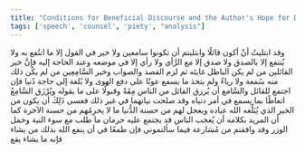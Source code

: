 ```yaml
---
title: "Conditions for Beneficial Discourse and the Author's Hope for Divine Reward"
tags: ['speech', 'counsel', 'piety', "analysis"]
---
```


 وقد ابتليتُ أنْ أكون قائلًا وابتليتم أن تكونوا سامعين ولا خير في القول إلا ما انتُفع به ولا يُنتفع إلا بالصدق ولا صدق إلا مع الرَّأي ولا رأي إلا في موضعه وعند الحاجة إليه فإنَّ خير القائلين من لم يكن الباطل غايتَه ثم لزم القصد والصواب وخير السَّامِعِين من لم يكُن ذلك منه سُمعة ولا رياءً ولم يتخذ ما يسمع عونًا على دفع الهوى ولا بُلغة إلى حاجة دُنيا فإن اجتمع للقائل والسَّامع أن يُرزق القائل من الناس مِقَةً وقبولًا على ما يقوله ويُرْزَق السَّامِعُ اتعاظًا بما يسمع في أمر دنياه وقد صلحت نياتهما في غير ذلك فعسى ذَلِكَ أن يكون من الخير الذي يُبَلِّغه الله عباده ويعجل لهم من حسنة الدُّنيا ما لا يحرِمُهم من حسنة الآخرة كما أن المريد بكلامه أن يُعجب الناس قد يجتمع عليه حرمان ما طلب مع سوء النية وحمل الوزر وقد وافقتم من مُسَارعة فيما سألتموني فإن طمعًا في أن ينفع الله بذلك من يشاء فإنه ما يشاء يقع
